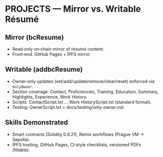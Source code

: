 # PROJECTS — Mirror vs. Writable Résumé

## Mirror (bcResume)
- Read‑only on‑chain mirror of résumé content.
- Front‑end: GitHub Pages + IPFS mirror.

## Writable (addbcResume)
- Owner‑only updates (set/add/update/remove/clear/reset) enforced via `onlyOwner`.
- Section coverage: Contact, Proficiencies, Training, Education, Summary, Highlights, Experience, Work History.
- Scripts: ContactScript.txt … Work HistoryScript.txt (standard format).
- Testing: OwnerScript.txt + docs/testing/only-owner.md.

## Skills Demonstrated
- Smart contracts (Solidity 0.8.21), Remix workflows (Prague VM → Sepolia).
- IPFS hosting, GitHub Pages, CI‑style checklists, versioned PDFs (fillable).